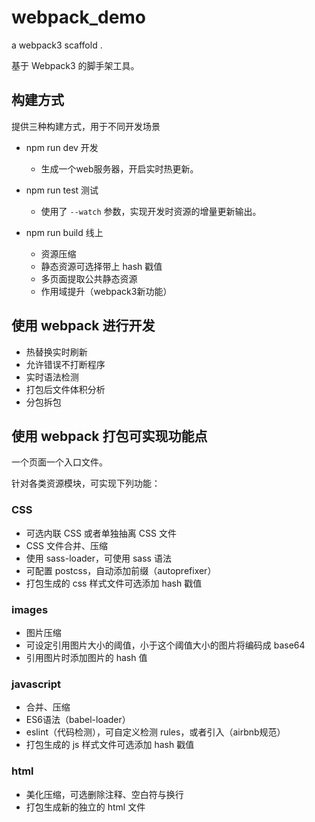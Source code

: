 # webpack_demo

a webpack3 scaffold .

基于 Webpack3 的脚手架工具。

## 构建方式

提供三种构建方式，用于不同开发场景

+ npm run dev 开发
  - 生成一个web服务器，开启实时热更新。

+ npm run test 测试
  - 使用了 `--watch` 参数，实现开发时资源的增量更新输出。

+ npm run build 线上
  - 资源压缩
  - 静态资源可选择带上 hash 戳值
  - 多页面提取公共静态资源
  - 作用域提升（webpack3新功能）

## 使用 webpack 进行开发

+ 热替换实时刷新
+ 允许错误不打断程序
+ 实时语法检测
+ 打包后文件体积分析
+ 分包拆包

## 使用 webpack 打包可实现功能点

一个页面一个入口文件。

针对各类资源模块，可实现下列功能：

### CSS

+ 可选内联 CSS 或者单独抽离 CSS 文件
+ CSS 文件合并、压缩
+ 使用 sass-loader，可使用 sass 语法
+ 可配置 postcss，自动添加前缀（autoprefixer）
+ 打包生成的 css 样式文件可选添加 hash 戳值

### images
+ 图片压缩
+ 可设定引用图片大小的阈值，小于这个阈值大小的图片将编码成 base64 
+ 引用图片时添加图片的 hash 值

### javascript
+ 合并、压缩
+ ES6语法（babel-loader）
+ eslint（代码检测），可自定义检测 rules，或者引入（airbnb规范）
+ 打包生成的 js 样式文件可选添加 hash 戳值

### html
+ 美化压缩，可选删除注释、空白符与换行
+ 打包生成新的独立的 html 文件
